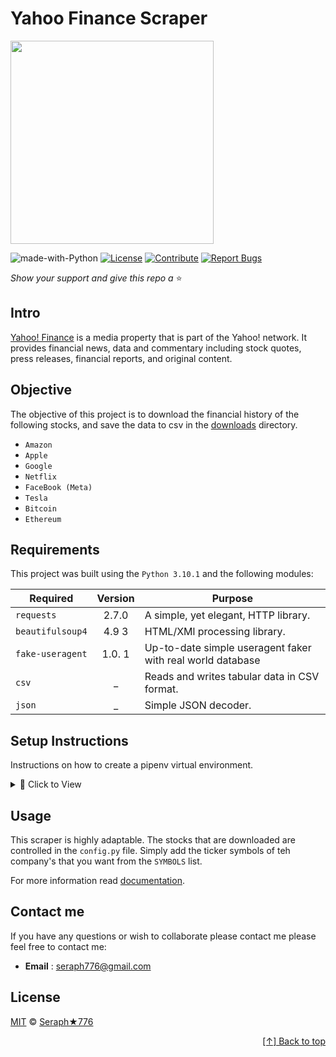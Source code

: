 <div id="home" align="left">

# Yahoo Finance Scraper

<img src="https://user-images.githubusercontent.com/72005563/204069209-5e364554-511a-45b7-8199-8a0bdbe490e7.png" width="325">


![made-with-Python](https://img.shields.io/badge/Python-blue?&logo=python&logoColor=yellow&label=Built%20with&style=flat&labelColor=black)
[![License](https://img.shields.io/github/license/seraph776/seraph776?logo=github&color=green&labelColor=black)](https://github.com/seraph776/yahoo-finance-scraper/blob/main/contributing.md) [![Contribute](https://img.shields.io/badge/Contribute-black?&logo=github&logoColor=black&label=&flat&labelColor=yellow)](https://github.com/seraph776/yahoo-finance-scraper/blob/main/contributing.md) [![Report Bugs](https://img.shields.io/badge/Report%20Bugz-black?&logo=github&logoColor=black&label=&flat&labelColor=red)](https://github.com/seraph776/yahoo-finance-scraper/issues/new/choose)

_Show your support and give this repo a_ ⭐


  
</div>


## Intro

[Yahoo! Finance](https://finance.yahoo.com/) is a media property that is part of the Yahoo! network. It provides financial news, data and commentary including stock quotes, press releases, financial reports, and original content.

## Objective

The objective of this project is to download the financial history of the following stocks, and save the data to csv in
the [downloads](#) directory. 

- `Amazon`
- `Apple`
- `Google`
- `Netflix`
- `FaceBook (Meta)`
- `Tesla`
- `Bitcoin`
- `Ethereum`


## Requirements

This project was built using the `Python 3.10.1` and the following modules: 

| Required         | Version | Purpose                                                    |
|------------------|:-------:|------------------------------------------------------------|
| `requests`       |  2.7.0  | A simple, yet elegant, HTTP library.                       | 
| `beautifulsoup4` |  4.9 3  | HTML/XMl processing library.                               | 
| `fake-useragent` | 1.0. 1  | Up-to-date simple useragent faker with real world database | 
| `csv`            |    _    | Reads and writes tabular data in CSV format.               | 
| `json`           |    _    | Simple JSON decoder.                                       | 



## Setup Instructions 
Instructions on how to create a pipenv virtual environment.

<details>
<summary>🎯 Click to View </summary>

1. Download [zip file](https://github.com/seraph776/yahoo-finance-scraper/archive/refs/heads/main.zip) 
2. Extract zip files
3. Change directory into projectFolder:

```
$ cd projectFolder
```

4. Install from Pipfile:

```
$ pipenv install  
```

5. Run the application from within virtual environment:

```
$ pipenv run python app/main.py
```

</details>




## Usage


This scraper is highly adaptable. The stocks that are downloaded are controlled in the `config.py` file. Simply add the ticker symbols of teh company's 
that you want from the `SYMBOLS` list.  

For more information read [documentation](https://github.com/seraph776/yahoo-finance-scraper).


## Contact me

If you have any questions or wish to collaborate please contact me please feel free to contact me:  
- **Email** : [seraph776@gmail.com](mailto:seraph776@gmail.com)


## License 

[MIT](https://github.com/seraph776/seraph776/blob/main/LICENSE) © [Seraph★776](https://github.com/seraph776) 


<div align="right">

[[↑] Back to top](#home)

</div>  
